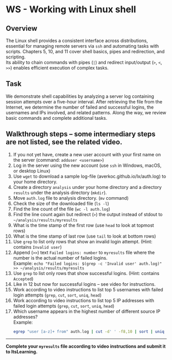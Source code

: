 # WS - Working with Linux shell

## Overview

The Linux shell provides a consistent interface across distributions, essential for managing remote servers via `ssh` and automating tasks with scripts. Chapters 5, 10, and 11 cover shell basics, pipes and redirection, and scripting.  
Its ability to chain commands with pipes (`|`) and redirect input/output (`>`, `<`, `>>`) enables efficient execution of complex tasks.


## Task

We demonstrate shell capabilities by analyzing a server log containing session attempts over a five-hour interval. After retrieving the file from the Internet, we determine the number of failed and successful logins, the usernames and IPs involved, and related patterns. Along the way, we review basic commands and complete additional tasks.


## Walkthrough steps – some intermediary steps are not listed, see the related video.

1. If you not yet have, create a new user account with your first name on the server (command: `adduser <username>`)
2. Log in the server using the new account (use `ssh` in Windows, macOS, or desktop Linux)
3. Use `wget` to download a sample log-file (averkoc.github.io/lx/auth.log) to your home directory.     
4. Create a directory `analysis` under your home directory and a directory `results` under the analysis directory (`mkdir`).
5. Move `auth.log` file to analysis directory. (`mv` command)
6. Check the size of the downloaded file (`ls -l`)
7. Find the line count of the file (`wc -l auth.log`)
8. Find the line count again but redirect (`>`) the output instead of stdout to `~/analysis/results/myresults`
9. What is the time stamp of the first row (use `head` to look at topmost rows)
10. What is the time stamp of last row (use `tail` to look at bottom rows)
11. Use `grep` to list only rows that show an invalid login attempt. (Hint: contains `Invalid user`)
12. Append (`>>`) text `Failed logins: number` to `myresults` file where the number is the actual number of failed logins.  
    Example: `echo "Failed logins: $(grep -c 'Invalid user' auth.log)" >> ~/analysis/results/myresults`
13. Use `grep` to list only rows that show successful logins. (Hint: contains `Accepted`)
14. Like in 12 but now for successful logins – see video for instructions.
15. Work according to video instructions to list top 5 usernames with failed login attempts (`grep`, `cut`, `sort`, `uniq`, `head`)
16. Work according to video instructions to list top 5 IP addresses with failed login attempts (`grep`, `cut`, `sort`, `uniq`, `head`)
17. Which username appears in the highest number of different source IP addresses?  
    Example:  
    ```bash
    egrep "user [a-z]+ from" auth.log | cut -d' ' -f8,10 | sort | uniq | cut -d' ' -f1 | sort | uniq -c | sort -nr | head -1
    ```

---

**Complete your `myresults` file according to video instructions and submit it to ItsLearning.**
